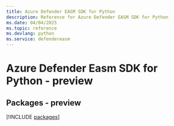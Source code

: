 ```yaml
---
title: Azure Defender EASM SDK for Python
description: Reference for Azure Defender EASM SDK for Python
ms.date: 04/04/2025
ms.topic: reference
ms.devlang: python
ms.service: defendereasm
---
```

# Azure Defender Easm SDK for Python - preview
## Packages - preview
[!INCLUDE [packages](defender-easm-index.md)]